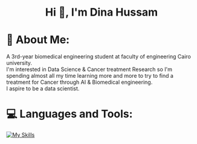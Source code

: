 <h1 align="center">Hi 👋, I'm Dina Hussam</h1>

# 💫 About Me: 

A 3rd-year biomedical engineering student at faculty of engineering Cairo university.<br>
I'm interested in Data Science & Cancer treatment Research so I'm spending almost all my time learning more and more to try to find a treatment for Cancer through AI & Biomedical engineering.<br>
I aspire to be a data scientist.


# 💻 Languages and Tools:

[![My Skills](https://skillicons.dev/icons?i=python,java,cpp,tensorflow,qt,html,css,js,flask,mysql,arduino)](https://skillicons.dev)
